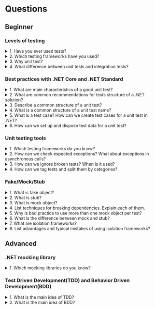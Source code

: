 # Questions

## Beginner

### Levels of testing

<details>
  <summary>1. Have you ever used tests?</summary>

> **Answer:**
> Yes/no

</details>

<details>
  <summary>2. Which testing frameworks have you used?</summary>

> **Answer:**
> xUnit/NUnit/MSTest/etc 

</details>

 <details>
  <summary>3. Why unit test?</summary>

> **Answer:**
> * Less time performing functional tests
> * Protection against regression
> * Executable documentation
> * Less coupled code

</details>

<details>
  <summary>4. What difference between unit tests and integration tests?</summary>

> **Answer:**
>A unit test is a piece of a code (usually a method) that invokes another
>piece of code and checks the correctness of some assumptions afterward.
>If the assumptions turn out to be wrong, the unit test has failed.
>A “unit” is a method or function.
>
>whereas
>
>Integration testing means testing two or more dependent software modules
>as a group.
</details>



### Best practices with .NET Core and .NET Standard

<details>
  <summary>1. What are main characteristics of a good unit test?</summary>

> **Answer:**
> * Fast
> * Isolated
> * Repeatable
> * Self-checking
> * Timely

</details>

<details>
  <summary>2. What are common recommendations for tests structure of a .NET solution?</summary>

> **Answer:**
>1. One test project per tested project.
>2. One test class per tested class.
>3. At least one test method per tested method.
</details>

<details>
  <summary>3. Describe a common structure of a unit test?</summary>

> **Answer:**
>1. Test name and description.
>2. Test cases.
>3. Arrangement section.
>4. Action section.
>5. Assertion section.
</details>


<details>
  <summary>4. What is a common structure of a unit test name?</summary>

> **Answer:**
> [MethodName]\_[StateUnderTest]\_[ExpectedBehavior] or [MethodName]\_[ExpectedBehavior]\_[StateUnderTest]
>Notes:
>
>1. `StateUnderTest` is optional for some cases.
>2. `StateUnderTest` can be very long.
>3. `ExpectedBehavior` is laconic in most of cases (`ReturnsZero`, `ThrowArgNullError`, etc.)
</details>

<details>
  <summary>5. What is a test case? How can we create test cases for a unit test in .NET?</summary>

> **Answer:**
>The test case is a single test scenario with data provided as test method parameters.
>Test cases provided via `[TestCase]` attribute for NUnit and `[InlineData]` or `[ClassData]` attributes for xUnit.
>
>```csharp
>[Theory]
>[InlineData("Foo")]
>[InlineData(9)]
>[InlineData(true)]
>public void Should_be_assigned_different_values(object value)
>{
>    Assert.NotNull(value);
>}
>```
</details>

<details>
  <summary>6. How can we set up and dispose test data for a unit test?</summary>

> **Answer:**
> * `[SetUp]` and `[TearDown]` attributes for NUnit. Also NUnit has `[TestFixtureSetUp]` and `[TestFixtureTearDown]`
>attributes for setting and disposing state once per class run.
> * Constructor and IDisposable interface for xUnit.
</details>

### Unit testing tools

<details>
  <summary>1. Which testing frameworks do you know?</summary>

> **Answer:**
>1. xUnit
>2. NUnit
>3. MSTest 
</details>

<details>
  <summary>2. How can we check expected exceptions? What about exceptions in asynchronous calls?</summary>

> **Answer:**
>NUnit:
>
>* `[ExpectedException(typeof(ExceptionType), ExpectedMessage="message")]`
>* `Assert.Throws<T>(() => ...)`
>* `Assert.ThrowsAsync<T>(async () => ...)`
>
>xUnit:
>
>* `Assert.Throws<T>(() => ...)`
>* `Assert.ThrowsAsync<T>(() => ...)`
</details>


<details>
  <summary>3. How can we ignore broken tests? When is it used?</summary>

> **Answer:**
> Sometimes you’ll have tests that are broken and you still need
> to check in your code to the main source tree.
> You can ignore a test by the special attribute
>##### NUnit:
>* `[Ignore(message)]`
>##### MSTest:
>* `[Ignore]`
>##### xUnit:
>* `[Fact(Skip="reason")]`
</details>

<details>
  <summary>4. How can we tag tests and split them by categories?</summary>

> **Answer:**
>You can set up your tests to run under specific test categories, such as
>slow tests and fast tests. You do this by using NUnit’s `[Category]` attribute or xUnit's `[Trait(propertyName, value)]`
</details>

### Fake/Mock/Stub

<details>
  <summary>1. What is fake object?</summary>

> **Answer:**
>A fake is a class that you can use instead of actual line of business code.
>Fakes are objects that have working implementations, 
>but not same as production one. Usually they take some shortcut and have simplified version of production code.
</details>

<details>
  <summary>2. What is stub?</summary>

> **Answer:**
>A stub is a controllable replacement for an existing dependency (or collaborator)
>in the system. By using a stub, you can test your code without
>dealing with the dependency directly
</details>

<details>
  <summary>3. What is mock object?</summary>

> **Answer:**
>A mock object is a fake object in the system that decides whether the
>unit test has passed or failed. It does so by verifying whether the object
>under test interacted as expected with the fake object. There’s usually
>no more than one mock per test.
</details>

<details>
  <summary>4. List techniques for breaking dependencies. Explain each of them.</summary>

> **Answer:**
>* Extract an interface to allow replacing underlying implementation.
>* Inject stub implementation into a class under test.
>* Receive an interface at the constructor level.
>* Receive an interface as a property get or set.
>* Get a stub just before a method call.
</details>

<details>
  <summary>5. Why is bad practice to use more than one mock object per test?</summary>

> **Answer:**
>Having more than one mock per test usually
>means you’re testing more than one thing, and this can lead to complicated
>or brittle tests. So should be no more than one mock object. All other
>fake objects will act as stubs.
</details>

<details>
  <summary>6. What is the difference between mock and stub?</summary>

> **Answer:**
> * Mock - A mock object is a fake object in the system that decides whether or not a unit test has passed or failed. A mock starts out as a Fake until it is asserted against.
> * Stub - A stub is a controllable replacement for an existing dependency (or collaborator) in the system. By using a stub, you can test your code without dealing with the dependency directly. By default, a fake starts out as a stub.

</details>


<details>
  <summary>7. What are isolation frameworks?</summary>

> **Answer:**
>An isolation framework is a set of programmable APIs that make creating
>mock and stub objects much easier. Isolation frameworks save the
>developer from the need to write repetitive code to test or simulate
>object interactions.
</details>

<details>
  <summary>8. List advantages and typical mistakes of using isolation frameworks?</summary>

> **Answer:**
>Advantages:
>
>* Easier parameter verification
>* Easier verification of multiple method calls
>* Easier fakes creation
>
>Typical mistakes:
>
>* Unreadable test code
>* Verifying the wrong things
>* Having more than one mock per test
>* Overspecifying the tests
</details>

## Advanced

### .NET mocking library
<details>
  <summary>1. Which mocking libraries do you know?</summary>

> **Answer:**
>1. Moq
>2. NSubstitute
</details>

### Test Driven Development(TDD) and Behavior Driven Development(BDD)

<details>
  <summary>1. What is the main idea of TDD?</summary>

> **Answer:**
> 1. Write test
> 2. Write code that passes tests.
> 3. Refactor code to match other criterias.

</details>

<details>
  <summary>2. What is the main idea of BDD?</summary>

> **Answer:**
> 1. BDD is an agile software engineering practice that supports feature discovery and encourages collaboration among developers, testers and business participants in a software development team.
> 2. BDD describes application behavior from a user’s point of view.
> 3. Overall, the main goal of BDD is to improve the collaboration between all stakeholders involved in developing software and form a shared understanding among them.
> 4. The key to BDD is to get the specifications from the user. In other words, create tests that are not written by developers. This means tests that are not written in a programming language. These tests should be written in a language close to English (or whatever your team speaks.)

</details>